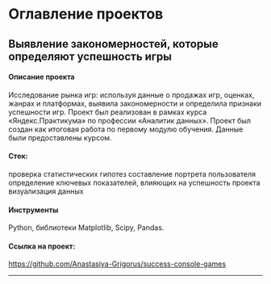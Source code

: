 # Оглавление проектов

## Выявление закономерностей, которые определяют успешность игры

#### Описание проекта

Исследование рынка игр: используя данные о продажах игр, оценках, жанрах и платформах, выявила закономерности и определила признаки успешности игр. Проект был реализован в рамках курса «Яндекс.Практикума» по профессии «Аналитик данных». Проект был создан как итоговая работа по первому модулю обучения. Данные были предоставлены курсом.

#### Стек:
проверка статистических гипотез
составление портрета пользователя
определение ключевых показателей, влияющих на успешность проекта
визуализация данных

#### Инструменты
Python, библиотеки Matplotlib, Scipy, Pandas.

#### Ссылка на проект:
https://github.com/Anastasiya-Grigorus/success-console-games

----


```python

```
